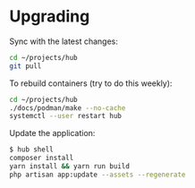 # Upgrading

Sync with the latest changes:

```bash
cd ~/projects/hub
git pull
```

To rebuild containers (try to do this weekly):

```bash
cd ~/projects/hub
./docs/podman/make --no-cache
systemctl --user restart hub
```

Update the application:

```bash
$ hub shell
composer install
yarn install && yarn run build
php artisan app:update --assets --regenerate
```
